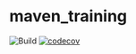 # maven_training

![Build](https://github.com/Never77/maven_training/actions/workflows/build.yml/badge.svg)
[![codecov](https://codecov.io/gh/Never77/maven_training/branch/main/graph/badge.svg?token=6N1AVMHOGS)](https://codecov.io/gh/Never77/maven_training)
